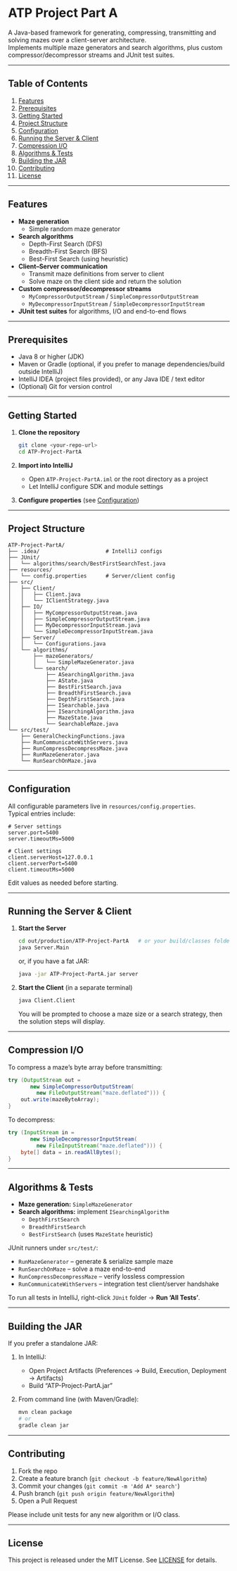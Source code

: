 # ATP Project Part A

A Java-based framework for generating, compressing, transmitting and solving mazes over a client-server architecture.  
Implements multiple maze generators and search algorithms, plus custom compressor/decompressor streams and JUnit test suites.

---

## Table of Contents

1. [Features](#features)  
2. [Prerequisites](#prerequisites)  
3. [Getting Started](#getting-started)  
4. [Project Structure](#project-structure)  
5. [Configuration](#configuration)  
6. [Running the Server & Client](#running-the-server--client)  
7. [Compression I/O](#compression-io)  
8. [Algorithms & Tests](#algorithms--tests)  
9. [Building the JAR](#building-the-jar)  
10. [Contributing](#contributing)  
11. [License](#license)  

---

## Features

- **Maze generation**  
  - Simple random maze generator  
- **Search algorithms**  
  - Depth-First Search (DFS)  
  - Breadth-First Search (BFS)  
  - Best-First Search (using heuristic)  
- **Client–Server communication**  
  - Transmit maze definitions from server to client  
  - Solve maze on the client side and return the solution  
- **Custom compressor/decompressor streams**  
  - `MyCompressorOutputStream` / `SimpleCompressorOutputStream`  
  - `MyDecompressorInputStream` / `SimpleDecompressorInputStream`  
- **JUnit test suites** for algorithms, I/O and end-to-end flows

---

## Prerequisites

- Java 8 or higher (JDK)  
- Maven or Gradle (optional, if you prefer to manage dependencies/build outside IntelliJ)  
- IntelliJ IDEA (project files provided), or any Java IDE / text editor  
- (Optional) Git for version control

---

## Getting Started

1. **Clone the repository**  
   ```bash
   git clone <your-repo-url>
   cd ATP-Project-PartA
   ```

2. **Import into IntelliJ**  
   - Open `ATP-Project-PartA.iml` or the root directory as a project  
   - Let IntelliJ configure SDK and module settings  

3. **Configure properties** (see [Configuration](#configuration))

---

## Project Structure

```
ATP-Project-PartA/
├── .idea/                     # IntelliJ configs
├── JUnit/
│   └── algorithms/search/BestFirstSearchTest.java
├── resources/
│   └── config.properties      # Server/client config
├── src/
│   ├── Client/
│   │   ├── Client.java
│   │   └── IClientStrategy.java
│   ├── IO/
│   │   ├── MyCompressorOutputStream.java
│   │   ├── SimpleCompressorOutputStream.java
│   │   ├── MyDecompressorInputStream.java
│   │   └── SimpleDecompressorInputStream.java
│   ├── Server/
│   │   └── Configurations.java
│   └── algorithms/
│       ├── mazeGenerators/
│       │   └── SimpleMazeGenerator.java
│       └── search/
│           ├── ASearchingAlgorithm.java
│           ├── AState.java
│           ├── BestFirstSearch.java
│           ├── BreadthFirstSearch.java
│           ├── DepthFirstSearch.java
│           ├── ISearchable.java
│           ├── ISearchingAlgorithm.java
│           ├── MazeState.java
│           └── SearchableMaze.java
└── src/test/
    ├── GeneralCheckingFunctions.java
    ├── RunCommunicateWithServers.java
    ├── RunCompressDecompressMaze.java
    ├── RunMazeGenerator.java
    └── RunSearchOnMaze.java
```

---

## Configuration

All configurable parameters live in `resources/config.properties`.  
Typical entries include:

```properties
# Server settings
server.port=5400
server.timeoutMs=5000

# Client settings
client.serverHost=127.0.0.1
client.serverPort=5400
client.timeoutMs=5000
```

Edit values as needed before starting.

---

## Running the Server & Client

1. **Start the Server**  
   ```bash
   cd out/production/ATP-Project-PartA   # or your build/classes folder
   java Server.Main
   ```
   or, if you have a fat JAR:
   ```bash
   java -jar ATP-Project-PartA.jar server
   ```

2. **Start the Client** (in a separate terminal)  
   ```bash
   java Client.Client
   ```
   You will be prompted to choose a maze size or a search strategy, then the solution steps will display.

---

## Compression I/O

To compress a maze’s byte array before transmitting:

```java
try (OutputStream out = 
       new SimpleCompressorOutputStream(
         new FileOutputStream("maze.deflated"))) {
    out.write(mazeByteArray);
}
```

To decompress:

```java
try (InputStream in =
       new SimpleDecompressorInputStream(
         new FileInputStream("maze.deflated"))) {
    byte[] data = in.readAllBytes();
}
```

---

## Algorithms & Tests

- **Maze generation:** `SimpleMazeGenerator`  
- **Search algorithms:** implement `ISearchingAlgorithm`  
  - `DepthFirstSearch`  
  - `BreadthFirstSearch`  
  - `BestFirstSearch` (uses `MazeState` heuristic)  

JUnit runners under `src/test/`:
- `RunMazeGenerator` – generate & serialize sample maze  
- `RunSearchOnMaze` – solve a maze end-to-end  
- `RunCompressDecompressMaze` – verify lossless compression  
- `RunCommunicateWithServers` – integration test client/server handshake  

To run all tests in IntelliJ, right-click `JUnit` folder → **Run ‘All Tests’**.

---

## Building the JAR

If you prefer a standalone JAR:

1. In IntelliJ:  
   - Open Project Artifacts (Preferences → Build, Execution, Deployment → Artifacts)  
   - Build “ATP-Project-PartA.jar”  

2. From command line (with Maven/Gradle):  
   ```bash
   mvn clean package
   # or
   gradle clean jar
   ```

---

## Contributing

1. Fork the repo  
2. Create a feature branch (`git checkout -b feature/NewAlgorithm`)  
3. Commit your changes (`git commit -m 'Add A* search'`)  
4. Push branch (`git push origin feature/NewAlgorithm`)  
5. Open a Pull Request  

Please include unit tests for any new algorithm or I/O class.

---

## License

This project is released under the MIT License. See [LICENSE](LICENSE) for details.
